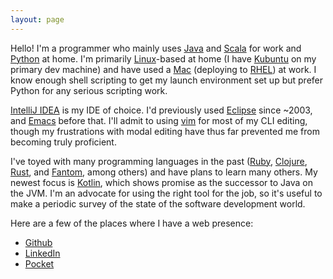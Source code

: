 ```yaml
---
layout: page
---
```

Hello!  I'm a programmer who mainly uses [Java][java] and [Scala][scala] for work and 
[Python][python] 
at home. I'm primarily [Linux][linux]-based at home (I have [Kubuntu][kubuntu] on 
my primary dev machine) and have used a [Mac][mac] (deploying to [RHEL][rhel]) at work. 
I know enough shell scripting to get my launch environment set up but prefer Python 
for any serious scripting work. 

[IntelliJ IDEA][idea] is my IDE of choice. I'd previously used
[Eclipse][eclipse] since ~2003, and [Emacs][emacs] before that. I'll admit to using
[vim][vim] for most of my CLI editing, though my frustrations with modal editing
have thus far prevented me from becoming truly proficient.

I've toyed with many programming languages in the past ([Ruby][ruby], 
[Clojure][clojure], [Rust][rust], and [Fantom][fantom], among others) and have 
plans to learn many others.  My newest focus is [Kotlin][kotlin], which shows promise
as the successor to Java on the JVM. I'm an advocate for using the right tool for the 
job, so it's useful to make a periodic survey of the state of the software development world.

Here are a few of the places where I have a web presence:

* [Github][github]
* [LinkedIn][linkedin]
* [Pocket][pocket]

[idea]:     https://www.jetbrains.com/idea/
[eclipse]:  https://eclipse.org/
[emacs]:    https://www.gnu.org/software/emacs/
[vim]:      http://www.vim.org/
[github]:   http://github.com/cmayes/
[linkedin]: https://www.linkedin.com/in/mcmayes
[pocket]:   https://getpocket.com/@cmayes3
[ruby]:     https://www.ruby-lang.org/
[clojure]:  http://clojure.org/
[fantom]:   http://fantom.org/
[rust]:     https://www.rust-lang.org/
[java]:     http://www.oracle.com/technetwork/java/
[python]:   https://www.python.org/
[linux]:    http://www.linuxfoundation.org/
[kubuntu]:  http://www.kubuntu.org/
[mac]:      https://www.apple.com/macbook-pro/
[rhel]:     https://www.redhat.com/en/technologies/linux-platforms/enterprise-linux
[kotlin]:   https://kotlinlang.org/
[scala]:    https://www.scala-lang.org/
